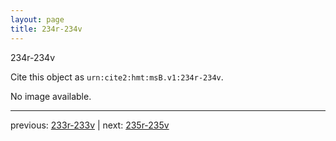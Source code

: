 ```yaml
---
layout: page
title: 234r-234v
---
```


234r-234v

Cite this object as `urn:cite2:hmt:msB.v1:234r-234v`.

No image available. 



---

previous: [233r-233v](../233r-233v/) | next: [235r-235v](../235r-235v/)